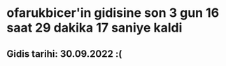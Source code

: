 # ofarukbicer'in gidisine son 3 gun 16 saat 29 dakika 17 saniye kaldi

## Gidis tarihi: 30.09.2022 :(